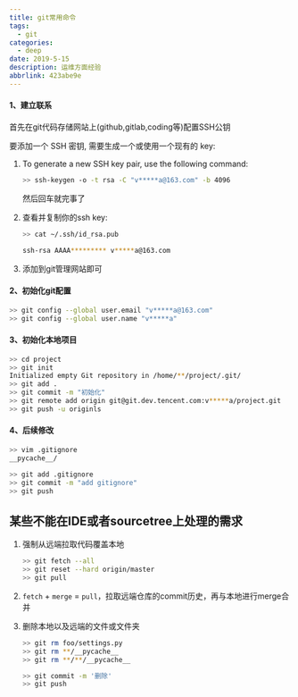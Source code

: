 ```yaml
---
title: git常用命令
tags:
  - git
categories:
  - deep
date: 2019-5-15
description: 运维方面经验
abbrlink: 423abe9e
---
```


#### 1、建立联系

首先在git代码存储网站上(github,gitlab,coding等)配置SSH公钥

要添加一个 SSH 密钥, 需要生成一个或使用一个现有的 key:

1. To generate a new SSH key pair, use the following command:

   ```bash
   >> ssh-keygen -o -t rsa -C "v*****a@163.com" -b 4096
   ```

   然后回车就完事了

2. 查看并复制你的ssh key:

   ```bash
   >> cat ~/.ssh/id_rsa.pub

   ssh-rsa AAAA********* v*****a@163.com
   ```

3. 添加到git管理网站即可



#### 2、初始化git配置

```bash
>> git config --global user.email "v*****a@163.com"
>> git config --global user.name "v*****a"
```



#### 3、初始化本地项目

```bash
>> cd project
>> git init
Initialized empty Git repository in /home/**/project/.git/
>> git add .
>> git commit -m "初始化"
>> git remote add origin git@git.dev.tencent.com:v*****a/project.git
>> git push -u originls

```



#### 4、后续修改

```bash
>> vim .gitignore
__pycache__/

>> git add .gitignore
>> git commit -m "add gitignore"
>> git push
```



## 某些不能在IDE或者sourcetree上处理的需求

1. 强制从远端拉取代码覆盖本地

   ```bash
   >> git fetch --all
   >> git reset --hard origin/master
   >> git pull
   ```

2. `fetch` + `merge` = `pull`，拉取远端仓库的commit历史，再与本地进行merge合并

3. 删除本地以及远端的文件或文件夹

   ```bash
   >> git rm foo/settings.py
   >> git rm **/__pycache__
   >> git rm **/**/__pycache__

   >> git commit -m '删除'
   >> git push
   ```

